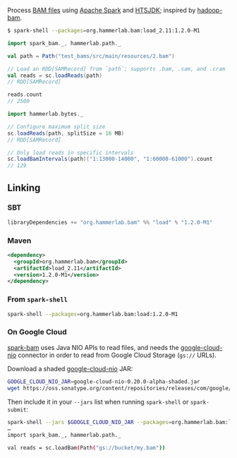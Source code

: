 Process [BAM files][SAM spec] using [Apache Spark] and [HTSJDK]; inspired by [hadoop-bam].

```bash
$ spark-shell --packages=org.hammerlab.bam:load_2.11:1.2.0-M1
```
```scala
import spark_bam._, hammerlab.path._

val path = Path("test_bams/src/main/resources/2.bam")

// Load an RDD[SAMRecord] from `path`; supports .bam, .sam, and .cram
val reads = sc.loadReads(path)
// RDD[SAMRecord]

reads.count
// 2500

import hammerlab.bytes._

// Configure maximum split size
sc.loadReads(path, splitSize = 16 MB)
// RDD[SAMRecord]

// Only load reads in specific intervals
sc.loadBamIntervals(path)("1:13000-14000", "1:60000-61000").count
// 129
```

## Linking

### SBT

```scala
libraryDependencies += "org.hammerlab.bam" %% "load" % "1.2.0-M1"
```

### Maven

```xml
<dependency>
  <groupId>org.hammerlab.bam</groupId>
  <artifactId>load_2.11</artifactId>
  <version>1.2.0-M1</version>
</dependency>
```

### From `spark-shell`

```bash
spark-shell --packages=org.hammerlab.bam:load:1.2.0-M1
```

### On Google Cloud

[spark-bam] uses Java NIO APIs to read files, and needs the [google-cloud-nio] connector in order to read from Google Cloud Storage (`gs://` URLs).

Download a shaded [google-cloud-nio] JAR:

```bash
GOOGLE_CLOUD_NIO_JAR=google-cloud-nio-0.20.0-alpha-shaded.jar
wget https://oss.sonatype.org/content/repositories/releases/com/google/cloud/google-cloud-nio/0.20.0-alpha/$GOOGLE_CLOUD_NIO_JAR
```

Then include it in your `--jars` list when running `spark-shell` or `spark-submit`:

```bash
spark-shell --jars $GOOGLE_CLOUD_NIO_JAR --packages=org.hammerlab.bam:load:1.2.0-M1
…
import spark_bam._, hammerlab.path._

val reads = sc.loadBam(Path("gs://bucket/my.bam"))
```

<!-- External project links -->
[Apache Spark]: https://spark.apache.org/
[HTSJDK]: https://github.com/samtools/htsjdk
[google-cloud-nio]: https://github.com/GoogleCloudPlatform/google-cloud-java/tree/v0.10.0/google-cloud-contrib/google-cloud-nio
[SAM spec]: http://samtools.github.io/hts-specs/SAMv1.pdf

<!-- Repos -->
[hadoop-bam]: https://github.com/HadoopGenomics/Hadoop-BAM
[spark-bam]: https://github.com/hammerlab/spark-bam

[linking]: #linking
